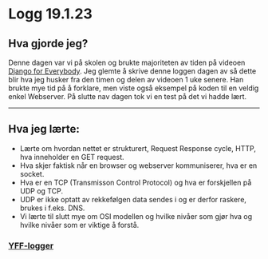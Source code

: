 # Logg 19.1.23

## Hva gjorde jeg?
Denne dagen var vi på skolen og brukte majoriteten av tiden på videoen [Django for Everybody](https://www.youtube.com/watch?v=o0XbHvKxw7Y&t=5706s). Jeg glemte å skrive denne loggen dagen av så dette blir hva jeg husker fra den timen og delen av videoen 1 uke senere. Han brukte mye tid på å forklare, men viste også eksempel på koden til en veldig enkel Webserver. På slutte nav dagen tok vi en test på det vi hadde lært.

---
## Hva jeg lærte:
- Lærte om hvordan nettet er strukturert, Request Response cycle, HTTP, hva inneholder en GET request.
- Hva skjer faktisk når en browser og webserver kommuniserer, hva er en socket.
- Hva er en TCP (Transmisson Control Protocol) og hva er forskjellen på UDP og TCP.
- UDP er ikke optatt av rekkefølgen data sendes i og er derfor raskere, brukes i f.eks. DNS.
- Vi lærte til slutt mye om OSI modellen og hvilke nivåer som gjør hva og hvilke nivåer som er viktige å forstå.

### [YFF-logger](https://github.com/AslakJB/YFF-logger)